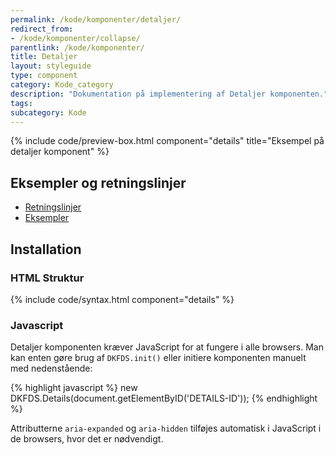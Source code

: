 ```yaml
---
permalink: /kode/komponenter/detaljer/
redirect_from:
- /kode/komponenter/collapse/
parentlink: /kode/komponenter/
title: Detaljer
layout: styleguide
type: component
category: Kode_category
description: "Dokumentation på implementering af Detaljer komponenten."
tags:
subcategory: Kode
---
```


{% include code/preview-box.html component="details" title="Eksempel på detaljer komponent" %}

## Eksempler og retningslinjer
<ul class="nobullet-list">
    <li><a href="/komponenter/detaljer/#retningslinjer">Retningslinjer</a></li>
    <li><a href="/komponenter/detaljer/">Eksempler</a></li>
</ul>

## Installation

### HTML Struktur

{% include code/syntax.html component="details" %}

### Javascript
Detaljer komponenten kræver JavaScript for at fungere i alle browsers. Man kan enten gøre brug af `DKFDS.init()` eller initiere komponenten manuelt med nedenstående:

{% highlight javascript %}
new DKFDS.Details(document.getElementByID('DETAILS-ID'));
{% endhighlight %}

Attributterne `aria-expanded` og `aria-hidden` tilføjes automatisk i JavaScript i de browsers, hvor det er nødvendigt.
